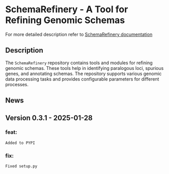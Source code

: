 # SchemaRefinery - A Tool for Refining Genomic Schemas

For more detailed description refer to [SchemaRefinery documentation](https://schema-refinery.readthedocs.io/en/latest/index.html)

## Description

The `SchemaRefinery` repository contains tools and modules for refining genomic schemas. These tools help in identifying paralogous loci, spurious genes, and annotating schemas. The repository supports various genomic data processing tasks and provides configurable parameters for different processes.

## News

## Version 0.3.1 - 2025-01-28
### feat: 
    Added to PYPI
### fix:
    Fixed setup.py